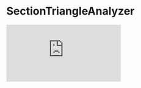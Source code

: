 # SectionTriangleAnalyzer
![Example](https://github.com/sergbelom/SectionTriangleAnalyzer/SectionAnalyzer_Theory.pdf)
